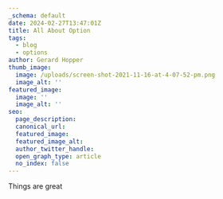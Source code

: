 ```yaml
---
_schema: default
date: 2024-02-27T13:47:01Z
title: All About Option
tags:
  - blog
  - options
author: Gerard Hopper
thumb_image:
  image: /uploads/screen-shot-2021-11-16-at-4-07-52-pm.png
  image_alt: ''
featured_image:
  image: ''
  image_alt: ''
seo:
  page_description:
  canonical_url:
  featured_image:
  featured_image_alt:
  author_twitter_handle:
  open_graph_type: article
  no_index: false
---
```

Things are great